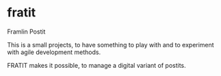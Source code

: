 # fratit
Framlin Postit

This is a small projects, to have something to play with and to experiment with agile development methods.

FRATIT makes it possible, to manage a digital variant of postits.
